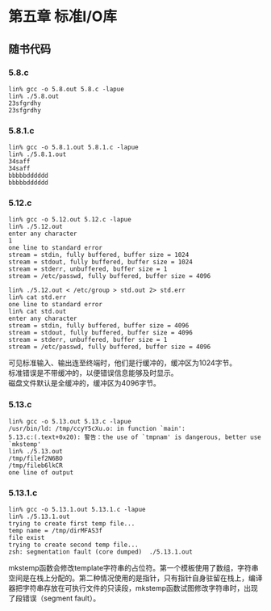 # 第五章 标准I/O库

## 随书代码

### 5.8.c
```
lin% gcc -o 5.8.out 5.8.c -lapue
lin% ./5.8.out 
23sfgrdhy
23sfgrdhy
```

### 5.8.1.c
```
lin% gcc -o 5.8.1.out 5.8.1.c -lapue
lin% ./5.8.1.out 
34saff
34saff
bbbbbdddddd
bbbbbdddddd
```

### 5.12.c
```
lin% gcc -o 5.12.out 5.12.c -lapue
lin% ./5.12.out                   
enter any character
1
one line to standard error
stream = stdin, fully buffered, buffer size = 1024
stream = stdout, fully buffered, buffer size = 1024
stream = stderr, unbuffered, buffer size = 1
stream = /etc/passwd, fully buffered, buffer size = 4096

lin% ./5.12.out < /etc/group > std.out 2> std.err 
lin% cat std.err 
one line to standard error
lin% cat std.out 
enter any character
stream = stdin, fully buffered, buffer size = 4096
stream = stdout, fully buffered, buffer size = 4096
stream = stderr, unbuffered, buffer size = 1
stream = /etc/passwd, fully buffered, buffer size = 4096
```
可见标准输入、输出连至终端时，他们是行缓冲的，缓冲区为1024字节。
<br>
标准错误是不带缓冲的，以便错误信息能够及时显示。
<br>
磁盘文件默认是全缓冲的，缓冲区为4096字节。

### 5.13.c
```
lin% gcc -o 5.13.out 5.13.c -lapue
/usr/bin/ld: /tmp/ccyY5cXu.o: in function `main':
5.13.c:(.text+0x20): 警告：the use of `tmpnam' is dangerous, better use `mkstemp'
lin% ./5.13.out 
/tmp/filef2N6BO
/tmp/fileb6lkCR
one line of output
```

### 5.13.1.c
```
lin% gcc -o 5.13.1.out 5.13.1.c -lapue
lin% ./5.13.1.out 
trying to create first temp file...
temp name = /tmp/dirMFAS3f
file exist
trying to create second temp file...
zsh: segmentation fault (core dumped)  ./5.13.1.out
```
mkstemp函数会修改template字符串的占位符。第一个模板使用了数组，字符串空间是在栈上分配的。第二种情况使用的是指针，只有指针自身驻留在栈上，编译器把字符串存放在可执行文件的只读段，mkstemp函数试图修改字符串时，出现了段错误（segment fault）。